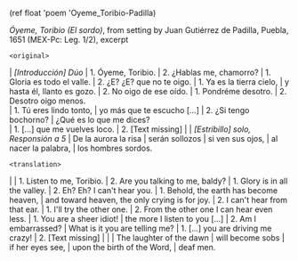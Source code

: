 (ref float 'poem 'Oyeme_Toribio-Padilla)

*Óyeme, Toribio (El sordo)*, from setting by Juan Gutiérrez de Padilla, Puebla,
1651 (MEX-Pc: Leg. 1/2), excerpt

`<original>`

| *[Introducción] Dúo*
| 1. Óyeme, Toribio. 
| 2. ¿Hablas me, chamorro? 
| 1. Gloria es todo el valle. 
| 2. ¿E? ¿E? que no te oigo. 
| 1. Ya es la tierra cielo, 
|    y hasta él, llanto es gozo. 
| 2. No oigo de ese oído. 
| 1. Pondréme desotro. 
| 2. Desotro oigo menos.  
| 1. Tú eres lindo tonto, 
|    yo más que te escucho [...] 
| 2. ¿Si tengo bochorno? 
|    ¿Qué es lo que me dices?  
| 1. [...] que me vuelves loco. 
| 2. [Text missing] 
| 
| *[Estribillo] solo, Responsión a 5*
| De la aurora la risa 
| serán sollozos 
| si ven sus ojos, 
| al nacer la palabra, 
| los hombres sordos. 


`<translation>`

| 
| 1. Listen to me, Toribio. 
| 2. Are you talking to me, baldy? 
| 1. Glory is in all the valley. 
| 2. Eh? Eh? I can't hear you. 
| 1. Behold, the earth has become heaven, 
|    and toward heaven, the only crying is for joy. 
| 2. I can't hear from that ear. 
| 1. I'll try the other one. 
| 2. From the other one I can hear even less. 
| 1. You are a sheer idiot! 
|    the more I listen to you [...] 
| 2. Am I embarrassed? 
|    What is it you are telling me? 
| 1. [...] you are driving me crazy! 
| 2. [Text missing] 
| 
| 
| The laughter of the dawn 
| will become sobs 
| if her eyes see, 
| upon the birth of the Word, 
| deaf men. 

